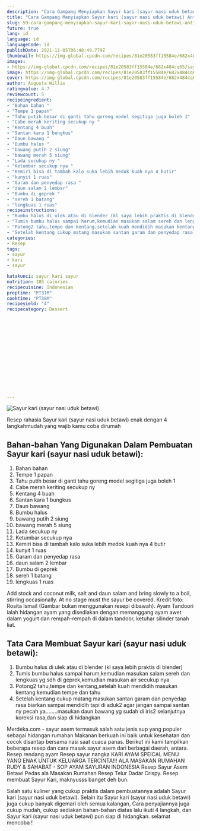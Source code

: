 ```yaml
---
description: "Cara Gampang Menyiapkan Sayur kari (sayur nasi uduk betawi) Anti Gagal"
title: "Cara Gampang Menyiapkan Sayur kari (sayur nasi uduk betawi) Anti Gagal"
slug: 59-cara-gampang-menyiapkan-sayur-kari-sayur-nasi-uduk-betawi-anti-gagal
future: true
lang: id
language: id
languageCode: id
publishDate: 2021-11-05T06:48:49.779Z 
thumbnail: https://img-global.cpcdn.com/recipes/81e20583ff15584e/682x484cq65/sayur-kari-sayur-nasi-uduk-betawi-foto-resep-utama.webp
images:
- https://img-global.cpcdn.com/recipes/81e20583ff15584e/682x484cq65/sayur-kari-sayur-nasi-uduk-betawi-foto-resep-utama.webp
image: https://img-global.cpcdn.com/recipes/81e20583ff15584e/682x484cq65/sayur-kari-sayur-nasi-uduk-betawi-foto-resep-utama.webp
cover: https://img-global.cpcdn.com/recipes/81e20583ff15584e/682x484cq65/sayur-kari-sayur-nasi-uduk-betawi-foto-resep-utama.webp
author: Augusta Willis
ratingvalue: 4.7
reviewcount: 5
recipeingredient:
- "Bahan bahan "
- "Tempe 1 papan"
- "Tahu putih besar di ganti tahu goreng model segitiga juga boleh 1"
- "Cabe merah keriting secukup ny "
- "Kentang 4 buah"
- "Santan kara 1 bungkus"
- "Daun bawang "
- "Bumbu halus "
- "bawang putih 2 siung"
- "bawang merah 5 siung"
- "Lada secukup ny "
- "Ketumbar secukup nya "
- "Kemiri bisa di tambah kalo suka lebih medok kuah nya 4 butir"
- "kunyit 1 ruas"
- "Garam dan penyedap rasa "
- "daun salam 2 lembar"
- "Bumbu di geprek "
- "sereh 1 batang"
- "lengkuas 1 ruas"
recipeinstructions:
- "Bumbu halus di ulek atau di blender (kl saya lebih praktis di blender)"
- "Tumis bumbu halus sampai harum,kemudian masukan salam sereh dan lengkuas yg sdh di geprek,kemudian masukan air secukup nya"
- "Potong2 tahu,tempe dan kentang,setelah kuah mendidih masukan kentang kemudian tempe dan tahu"
- "Setelah kentang cukup matang masukan santan garam dan penyedap rasa biarkan sampai mendidih tapi di aduk2 agar jangan sampai santan ny pecah ya........masukan daun bawang yg sudah di iris2 selanjutnya koreksi rasa,dan siap di hidangkan"
categories:
- Resep
tags:
- sayur
- kari
- sayur

katakunci: sayur kari sayur 
nutrition: 185 calories
recipecuisine: Indonesian
preptime: "PT31M"
cooktime: "PT38M"
recipeyield: "4"
recipecategory: Dessert


     
    
    
    
    
    
    
    
    
    
    
      
    
---
```



![Sayur kari (sayur nasi uduk betawi)](https://img-global.cpcdn.com/recipes/81e20583ff15584e/682x484cq65/sayur-kari-sayur-nasi-uduk-betawi-foto-resep-utama.webp)

Resep rahasia Sayur kari (sayur nasi uduk betawi)  enak dengan 4 langkahmudah yang wajib kamu coba dirumah

<!--inarticleads1-->

## Bahan-bahan Yang Digunakan Dalam Pembuatan Sayur kari (sayur nasi uduk betawi):

1. Bahan bahan 
1. Tempe 1 papan
1. Tahu putih besar di ganti tahu goreng model segitiga juga boleh 1
1. Cabe merah keriting secukup ny 
1. Kentang 4 buah
1. Santan kara 1 bungkus
1. Daun bawang 
1. Bumbu halus 
1. bawang putih 2 siung
1. bawang merah 5 siung
1. Lada secukup ny 
1. Ketumbar secukup nya 
1. Kemiri bisa di tambah kalo suka lebih medok kuah nya 4 butir
1. kunyit 1 ruas
1. Garam dan penyedap rasa 
1. daun salam 2 lembar
1. Bumbu di geprek 
1. sereh 1 batang
1. lengkuas 1 ruas

Add stock and coconut milk, salt and daun salam and bring slowly to a boil, stirring occasionally. At no stage must the sayur be covered. Kredit foto: Rosita Ismail (Gambar bukan menggunakan resepi dibawah). Ayam Tandoori ialah hidangan ayam yang disediakan dengan memanggang ayam awet dalam yogurt dan rempah-rempah di dalam tandoor, ketuhar silinder tanah liat. 

<!--inarticleads2-->

## Tata Cara Membuat Sayur kari (sayur nasi uduk betawi):

1. Bumbu halus di ulek atau di blender (kl saya lebih praktis di blender)
1. Tumis bumbu halus sampai harum,kemudian masukan salam sereh dan lengkuas yg sdh di geprek,kemudian masukan air secukup nya
1. Potong2 tahu,tempe dan kentang,setelah kuah mendidih masukan kentang kemudian tempe dan tahu
1. Setelah kentang cukup matang masukan santan garam dan penyedap rasa biarkan sampai mendidih tapi di aduk2 agar jangan sampai santan ny pecah ya........masukan daun bawang yg sudah di iris2 selanjutnya koreksi rasa,dan siap di hidangkan


Merdeka.com - sayur asem termasuk salah satu jenis sup yang populer sebagai hidangan rumahan Makanan berkuah ini baik untuk kesehatan dan cocok disantap bersama nasi saat cuaca panas. Berikut ini kami tampilkan beberapa resep dan cara masak sayur asem dari berbagai daerah, antara. Resep rendang ayam Resep sayur nangka KARI AYAM SPEICAL MENU YANG ENAK UNTUK KELUARGA TERCINTA!!! ALA MASAKAN RUMAHAN RUDY &amp; SAHABAT - SOP AYAM SAYURAN INDONESIA Resep Sayur Asem Betawi Pedas ala Masakan Rumahan Resep Telur Dadar Crispy. Resep membuat Sayur Kari, maknyusss banget deh bun. 

Salah satu kuliner yang cukup praktis dalam pembuatannya adalah  Sayur kari (sayur nasi uduk betawi). Selain itu  Sayur kari (sayur nasi uduk betawi)  juga cukup banyak digemari oleh semua kalangan, Cara penyajiannya juga cukup mudah, cukup sediakan bahan-bahan diatas lalu ikuti 4 langkah, dan  Sayur kari (sayur nasi uduk betawi)  pun siap di hidangkan. selamat mencoba !
